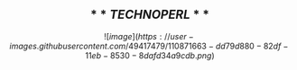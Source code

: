 ## $$**TECHNOPERL**$$ 
$$![image](https://user-images.githubusercontent.com/49417479/110871663-dd79d880-82df-11eb-8530-8dafd34a9cdb.png)$$
